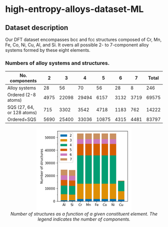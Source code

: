 # high-entropy-alloys-dataset-ML

## Dataset description

Our DFT dataset encompasses bcc and fcc structures composed of Cr, Mn, Fe, Co, Ni, Cu, Al, and Si. It overs all possible 2- to 7-component alloy systems formed by these eight
elements. 


### Numbers of alloy systems and structures. 
| No. components             | 2    | 3     | 4     | 5     | 6    | 7    | Total |
|----------------------------|------|-------|-------|-------|------|------|-------|
| Alloy systems              | 28   | 56    | 70    | 56    | 28   | 8    | 246   |
| Ordered (2-8 atoms)        | 4975 | 22098 | 29494 | 6157  | 3132 | 3719 | 69575 |
| SQS (27, 64, or 128 atoms) | 715  | 3302  | 3542  | 4718  | 1183 | 762  | 14222 |
| Ordered+SQS                | 5690 | 25400 | 33036 | 10875 | 4315 | 4481 | 83797 |


<p align="center" width="100%">
    <img src="figs/counts_vs_elements.png" alt="image" width="60%" height="auto">
    <br>
    <em> Number of structures as a function of a given constituent element. The legend indicates the number of components. </em>
</p>
